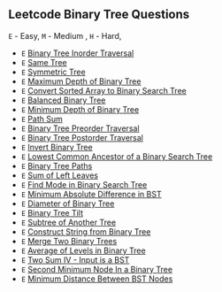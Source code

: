 ## Leetcode Binary Tree Questions

`E` - Easy, `M` - Medium , `H` - Hard,

* `E` [Binary Tree Inorder Traversal](lc_94_inorder_traversal/inorder_traversal.py)
* `E` [Same Tree](lc_100_same_tree/same_tree.py)
* `E` [Symmetric Tree](lc_101_symmetric_tree/symmetric_tree.py)
* `E` [Maximum Depth of Binary Tree](lc_104_max_depth_of_binary_tree/max_depth_of_binary_tree.py)
* `E` [Convert Sorted Array to Binary Search Tree](lc_108_converted_sorted_array_to_bst/converted_sorted_array_to_bst.py)
* `E` [Balanced Binary Tree](lc_110_balanced_binary_tree/balanced_binary_tree.py)
* `E` [Minimum Depth of Binary Tree](lc_111_min_depth_of_binary_tree/min_depth_of_binary_tree.py)
* `E` [Path Sum](lc_112_path_sum/path_sum.py)
* `E` [Binary Tree Preorder Traversal](lc_144_preorder_traversal/preorder_traversal.py)
* `E` [Binary Tree Postorder Traversal](lc_145_postorder_traversal/postorder_traversal.py)
* `E` [Invert Binary Tree](lc_226_invert_binary_tree/invert_binary_tree.py)
* `E` [Lowest Common Ancestor of a Binary Search Tree](lc_235_lca_of_binary_search_tree/lca_bst.py)
* `E` [Binary Tree Paths](lc_257_binary_tree_paths/lca_binary_tree_pathsbst.py)
* `E` [Sum of Left Leaves](lc_404_sum_of_left_leaves/sum_of_left_leaves.py)
* `E` [Find Mode in Binary Search Tree](lc_501_find_mode_in_bst/find_mode_in_bst.py)
* `E` [Minimum Absolute Difference in BST](lc_530_minimum_absolute_diff_in_bst/min_absolute_diff_in_bst.py)
* `E` [Diameter of Binary Tree](lc_543_diameter_of_a_tree/tree_diameter.py)
* `E` [Binary Tree Tilt ](lc_563_binary_tree_tilt/binary_tree_tilt.py)
* `E` [Subtree of Another Tree ](lc_572_subtree_of_another_tree/subtree_of_another_tree.py)
* `E` [Construct String from Binary Tree ](lc_606_construct_string_from_tree/construct_string_from_tree.py)
* `E` [Merge Two Binary Trees ](lc_617_merge_two_binary_trees/merge_two_binary_trees.py)
* `E` [Average of Levels in Binary Tree ](lc_637_average_of_levels_in_binary_tree/average_of_levels_in_binary_tree.py)
* `E` [Two Sum IV - Input is a BST ](lc_653_two_sum_IV/two_sum.py)
* `E` [Second Minimum Node In a Binary Tree ](lc_671_second_minimum_node_in_binary_tree/second_minimum_node_in_binary_tree.py)
* `E` [Minimum Distance Between BST Nodes](lc_783_min_distance_between_bst_nodes/min_distance_between_bst_nodes.py)


